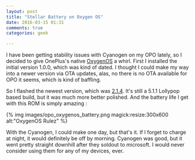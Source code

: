 ```yaml
---
layout: post
title: "Stellar Battery on Oxygen OS"
date: 2016-03-15 01:31
comments: true
categories: geek

---
```


I have been getting stability issues with Cyanogen on my OPO lately, so I decided to give OnePlus's native [OxygenOS](https://oneplus.net/2/oxygenos) a whirl.
First I installed the initial version 1.0.0, which was kind of dated. I thought I could make my way into a newer
version via OTA updates, alas, no there is no OTA available for OPO it seems, which is kind of baffling.

So I flashed the newest version, which was [2.1.4](https://forums.oneplus.net/threads/oxygenos-2-1-4-for-the-oneplus-one.425544/). It's still a 5.1.1 Lollypop based build, but it was
much more better polished. And the battery life I get with this ROM is simply amazing :

{% img images/opo_oxygenos_battery.png magick:resize:300x600 alt:"OxygenOS Rulez"  %}

With the Cyanogen, I could make one day, but that's it. If I forget to charge at night, it would definitely be off
by morning. Cyanogen was good, but it went pretty straight downhill after they soldout to microsoft. I would
never consider using them for any of my devices, ever.
